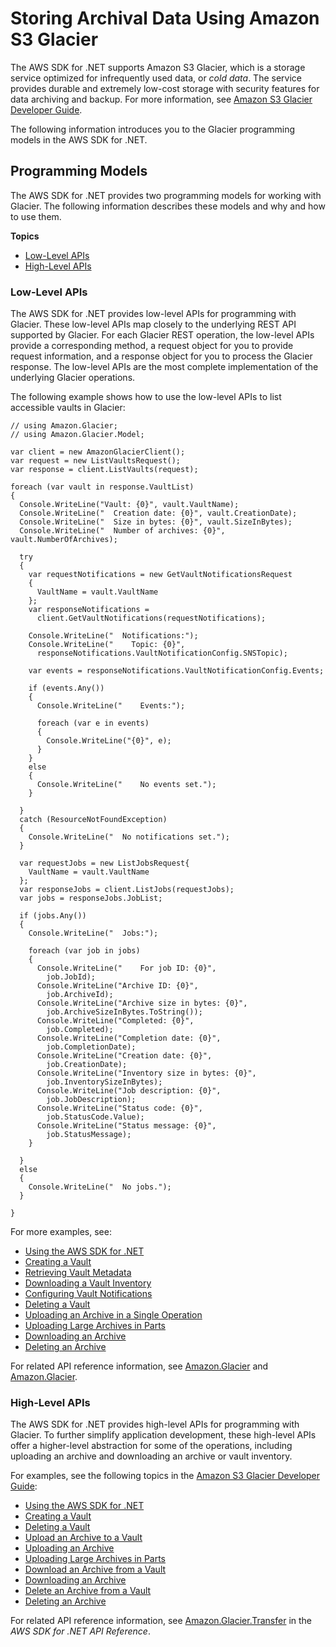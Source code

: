 # Storing Archival Data Using Amazon S3 Glacier<a name="glacier-apis-intro"></a>

The AWS SDK for \.NET supports Amazon S3 Glacier, which is a storage service optimized for infrequently used data, or *cold data*\. The service provides durable and extremely low\-cost storage with security features for data archiving and backup\. For more information, see [Amazon S3 Glacier Developer Guide](https://docs.aws.amazon.com/amazonglacier/latest/dev/)\.

The following information introduces you to the Glacier programming models in the AWS SDK for \.NET\.

## Programming Models<a name="glacier-apis-intro-models"></a>

The AWS SDK for \.NET provides two programming models for working with Glacier\. The following information describes these models and why and how to use them\.

**Topics**
+ [Low\-Level APIs](#glacier-apis-intro-low-level)
+ [High\-Level APIs](#glacier-apis-intro-high-level)

### Low\-Level APIs<a name="glacier-apis-intro-low-level"></a>

The AWS SDK for \.NET provides low\-level APIs for programming with Glacier\. These low\-level APIs map closely to the underlying REST API supported by Glacier\. For each Glacier REST operation, the low\-level APIs provide a corresponding method, a request object for you to provide request information, and a response object for you to process the Glacier response\. The low\-level APIs are the most complete implementation of the underlying Glacier operations\.

The following example shows how to use the low\-level APIs to list accessible vaults in Glacier:

```
// using Amazon.Glacier;
// using Amazon.Glacier.Model;

var client = new AmazonGlacierClient();
var request = new ListVaultsRequest();
var response = client.ListVaults(request);

foreach (var vault in response.VaultList)
{
  Console.WriteLine("Vault: {0}", vault.VaultName);
  Console.WriteLine("  Creation date: {0}", vault.CreationDate);
  Console.WriteLine("  Size in bytes: {0}", vault.SizeInBytes);
  Console.WriteLine("  Number of archives: {0}", vault.NumberOfArchives);
  
  try 
  {
    var requestNotifications = new GetVaultNotificationsRequest
    {
      VaultName = vault.VaultName
    };
    var responseNotifications = 
      client.GetVaultNotifications(requestNotifications);

    Console.WriteLine("  Notifications:");
    Console.WriteLine("    Topic: {0}", 
      responseNotifications.VaultNotificationConfig.SNSTopic);

    var events = responseNotifications.VaultNotificationConfig.Events;

    if (events.Any())
    {
      Console.WriteLine("    Events:");

      foreach (var e in events)
      {
        Console.WriteLine("{0}", e);
      }
    }
    else
    {
      Console.WriteLine("    No events set.");
    }
    
  }
  catch (ResourceNotFoundException)
  {
    Console.WriteLine("  No notifications set.");
  }
    
  var requestJobs = new ListJobsRequest{
    VaultName = vault.VaultName
  };
  var responseJobs = client.ListJobs(requestJobs);
  var jobs = responseJobs.JobList;
  
  if (jobs.Any())
  {
    Console.WriteLine("  Jobs:");

    foreach (var job in jobs)
    {
      Console.WriteLine("    For job ID: {0}", 
        job.JobId);
      Console.WriteLine("Archive ID: {0}", 
        job.ArchiveId);
      Console.WriteLine("Archive size in bytes: {0}", 
        job.ArchiveSizeInBytes.ToString());
      Console.WriteLine("Completed: {0}", 
        job.Completed);
      Console.WriteLine("Completion date: {0}", 
        job.CompletionDate);
      Console.WriteLine("Creation date: {0}", 
        job.CreationDate);
      Console.WriteLine("Inventory size in bytes: {0}", 
        job.InventorySizeInBytes);
      Console.WriteLine("Job description: {0}", 
        job.JobDescription);
      Console.WriteLine("Status code: {0}", 
        job.StatusCode.Value);
      Console.WriteLine("Status message: {0}", 
        job.StatusMessage);
    }

  }
  else
  {
    Console.WriteLine("  No jobs.");
  }

}
```

For more examples, see:
+  [Using the AWS SDK for \.NET](https://docs.aws.amazon.com/amazonglacier/latest/dev/using-aws-sdk-for-dot-net.html) 
+  [Creating a Vault](https://docs.aws.amazon.com/amazonglacier/latest/dev/creating-vaults-dotnet-sdk.html#create-vault-dotnet-lowlevel.html) 
+  [Retrieving Vault Metadata](https://docs.aws.amazon.com/amazonglacier/latest/dev/retrieving-vault-info-sdk-dotnet.html) 
+  [Downloading a Vault Inventory](https://docs.aws.amazon.com/amazonglacier/latest/dev/retrieving-vault-inventory-sdk-dotnet.html) 
+  [Configuring Vault Notifications](https://docs.aws.amazon.com/amazonglacier/latest/dev/configuring-notifications-sdk-dotnet.html) 
+  [Deleting a Vault](https://docs.aws.amazon.com/amazonglacier/latest/dev/deleting-vaults-sdk-dotnet.html) 
+  [Uploading an Archive in a Single Operation](https://docs.aws.amazon.com/amazonglacier/latest/dev/uploading-an-archive-single-op-using-dotnet.html) 
+  [Uploading Large Archives in Parts](https://docs.aws.amazon.com/amazonglacier/latest/dev/uploading-an-archive-mpu-using-dotnet.html) 
+  [Downloading an Archive](https://docs.aws.amazon.com/amazonglacier/latest/dev/downloading-an-archive-using-dotnet.html) 
+  [Deleting an Archive](https://docs.aws.amazon.com/amazonglacier/latest/dev/deleting-an-archive-using-dot-net.html) 

For related API reference information, see [Amazon\.Glacier](https://docs.aws.amazon.com/sdkfornet/v3/apidocs/items/Glacier/NGlacier.html) and [Amazon\.Glacier](https://docs.aws.amazon.com/sdkfornet/v3/apidocs/items/Glacier/NGlacierModel.html)\.

### High\-Level APIs<a name="glacier-apis-intro-high-level"></a>

The AWS SDK for \.NET provides high\-level APIs for programming with Glacier\. To further simplify application development, these high\-level APIs offer a higher\-level abstraction for some of the operations, including uploading an archive and downloading an archive or vault inventory\.

For examples, see the following topics in the [Amazon S3 Glacier Developer Guide](https://docs.aws.amazon.com/amazonglacier/latest/dev/):
+  [Using the AWS SDK for \.NET](https://docs.aws.amazon.com/amazonglacier/latest/dev/using-aws-sdk-for-dot-net.html) 
+  [Creating a Vault](https://docs.aws.amazon.com/amazonglacier/latest/dev/creating-vaults-dotnet-sdk.html) 
+  [Deleting a Vault](https://docs.aws.amazon.com/amazonglacier/latest/dev/deleting-vaults-sdk-dotnet.html) 
+  [Upload an Archive to a Vault](https://docs.aws.amazon.com/amazonglacier/latest/dev/getting-started-upload-archive-dotnet.html) 
+  [Uploading an Archive](https://docs.aws.amazon.com/amazonglacier/latest/dev/uploading-an-archive-single-op-using-dotnet.html) 
+  [Uploading Large Archives in Parts](https://docs.aws.amazon.com/amazonglacier/latest/dev/uploading-an-archive-mpu-using-dotnet.html) 
+  [Download an Archive from a Vault](https://docs.aws.amazon.com/amazonglacier/latest/dev/getting-started-download-archive-dotnet.html) 
+  [Downloading an Archive](https://docs.aws.amazon.com/amazonglacier/latest/dev/downloading-an-archive-using-dotnet.html) 
+  [Delete an Archive from a Vault](https://docs.aws.amazon.com/amazonglacier/latest/dev/getting-started-delete-archive-dotnet.html) 
+  [Deleting an Archive](https://docs.aws.amazon.com/amazonglacier/latest/dev/deleting-an-archive-using-dot-net.html) 

For related API reference information, see [Amazon\.Glacier\.Transfer](https://docs.aws.amazon.com/sdkfornet/v3/apidocs/items/Glacier/NGlacierTransfer.html) in the *AWS SDK for \.NET API Reference*\.